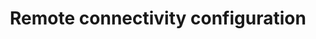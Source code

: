 ---
title: "Remote connectivity configuration"
type: docs
description: >
  Customize the remote connectivity and automatic provisioning.
weight: 2
---